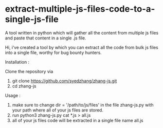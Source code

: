 # extract-multiple-js-files-code-to-a-single-js-file
A tool written in python which will gather all the content from multiple js files and paste that content in a single .js file.

Hi, i've created a tool by which you can extract all the code from bulk js files into a single file, worthy for bug bounty hunters.

Installation :

Clone the repository via 

1. git clone https://github.com/syedzhang/zhang-js.git
2. cd zhang-js

Usage :

1. make sure to change dir = '/path/to/js/files' in the file zhang-js.py with your path where all of your js files are stored.
2. run python3 zhang-js.py cat *.js > all.js
3. all of your js files code will be extracted in a single file name all.js
